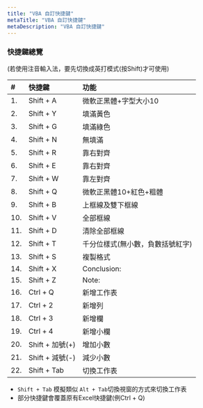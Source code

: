 ```yaml
---
title: "VBA 自訂快捷鍵"
metaTitle: "VBA 自訂快捷鍵"
metaDescription: "VBA 自訂快捷鍵"
---
```


### 快捷鍵總覽
(若使用注音輸入法，要先切換成英打模式(按Shift)才可使用) 

| # | 快捷鍵 | 功能 |
| :-- | :-- | :-- | 
| 1. | Shift + A | 微軟正黑體+字型大小10 | 
| 2. | Shift + Y | 填滿黃色 | 
| 3. | Shift + G | 填滿綠色 | 
| 4. | Shift + N | 無填滿 | 
| 5. | Shift + R | 靠右對齊 | 
| 6. | Shift + E | 靠右對齊 | 
| 7. | Shift + W | 靠左對齊 | 
| 8. | Shift + Q | 微軟正黑體10+紅色+粗體 | 
| 9. | Shift + B | 上框線及雙下框線 | 
| 10. | Shift + V | 全部框線 | 
| 11. | Shift + D | 清除全部框線 | 
| 12. | Shift + T | 千分位樣式(無小數，負數括號紅字) | 
| 13. | Shift + S | 複製格式 | 
| 14. | Shift + X | Conclusion: | 
| 15. | Shift + Z | Note: | 
| 16. | Ctrl + Q | 新增工作表 | 
| 17. | Ctrl + 2 | 新增列 | 
| 18. | Ctrl + 3 | 新增欄 | 
| 19. | Ctrl + 4 | 新增小欄 | 
| 20. | Shift + 加號(+) | 增加小數 | 
| 21. | Shift + 減號(-) | 減少小數 | 
| 22. | Shift + Tab | 切換工作表 | 

- `Shift + Tab` 模擬類似 `Alt + Tab`切換視窗的方式來切換工作表
- 部分快捷鍵會覆蓋原有Excel快捷鍵(例Ctrl + Q)

